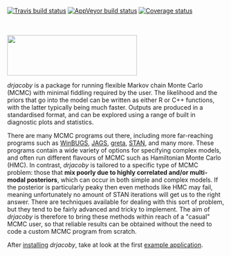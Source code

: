 [![Travis build status](https://travis-ci.org/mrc-ide/drjacoby.svg?branch=master)](https://travis-ci.org/mrc-ide/drjacoby)
[![AppVeyor build status](https://ci.appveyor.com/api/projects/status/github/mrc-ide/drjacoby?branch=master&svg=true)](https://ci.appveyor.com/project/mrc-ide/drjacoby)
[![Coverage status](https://codecov.io/gh/mrc-ide/drjacoby/branch/master/graph/badge.svg)](https://codecov.io/github/mrc-ide/drjacoby?branch=master)

<br/>
<br/>
<img src="https://raw.githubusercontent.com/mrc-ide/drjacoby/master/R_ignore/images/logo2.png" height="93px" width="300px" />
<br/>

*drjacoby* is a package for running flexible Markov chain Monte Carlo (MCMC) with minimal fiddling required by the user. The likelihood and the priors that go into the model can be written as either R or C++ functions, with the latter typically being much faster. Outputs are produced in a standardised format, and can be explored using a range of built in diagnostic plots and statistics.

There are many MCMC programs out there, including more far-reaching programs such as <a href="https://www.mrc-bsu.cam.ac.uk/software/bugs/the-bugs-project-winbugs/">WinBUGS</a>, <a href="http://mcmc-jags.sourceforge.net/">JAGS</a>, <a href="https://cran.r-project.org/web/packages/greta/vignettes/get_started.html">greta</a>, <a href="https://cran.r-project.org/web/packages/rstan/vignettes/rstan.html">STAN</a>, and many more. These programs contain a wide variety of options for specifying complex models, and often run different flavours of MCMC such as Hamiltonian Monte Carlo (HMC). In contrast, *drjacoby* is tailored to a specific type of MCMC problem: those that **mix poorly due to highly correlated and/or multi-modal posteriors**, which can occur in both simple and complex models. If the posterior is particularly peaky then even methods like HMC may fail, meaning unfortunately no amount of STAN iterations will get us to the right answer. There are techniques available for dealing with this sort of problem, but they tend to be fairly advanced and tricky to implement. The aim of *drjacoby* is therefore to bring these methods within reach of a "casual" MCMC user, so that reliable results can be obtained without the need to code a custom MCMC program from scratch.

After [installing](https://mrc-ide.github.io/drjacoby/articles/installation.html) *drjacoby*, take at look at the first [example application](https://mrc-ide.github.io/drjacoby/articles/example.html).
